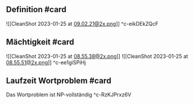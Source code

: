 ## Definition #card 
![[CleanShot 2023-01-25 at 09.02.21@2x.png]]
^c-eikDEkZQcF

## Mächtigkeit #card 
![[CleanShot 2023-01-25 at 08.55.38@2x.png]]
![[CleanShot 2023-01-25 at 08.55.51@2x.png]]
^c-ee1giSPiHj

## Laufzeit Wortproblem #card 
Das Wortproblem ist NP-vollständig
^c-RzKJPrxz6V